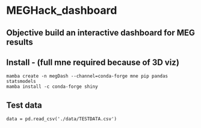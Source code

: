 # MEGHack_dashboard

## Objective build an interactive dashboard for MEG results

## Install - (full mne required because of 3D viz)
```
mamba create -n megDash --channel=conda-forge mne pip pandas statsmodels 
mamba install -c conda-forge shiny
```

## Test data
```
data = pd.read_csv('./data/TESTDATA.csv')
```
